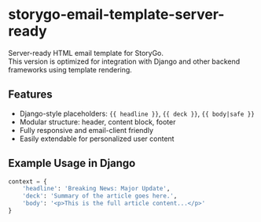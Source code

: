 # storygo-email-template-server-ready

Server-ready HTML email template for StoryGo.  
This version is optimized for integration with Django and other backend frameworks using template rendering.

## Features

- Django-style placeholders: `{{ headline }}`, `{{ deck }}`, `{{ body|safe }}`
- Modular structure: header, content block, footer
- Fully responsive and email-client friendly
- Easily extendable for personalized user content

## Example Usage in Django

```python
context = {
    'headline': 'Breaking News: Major Update',
    'deck': 'Summary of the article goes here.',
    'body': '<p>This is the full article content...</p>'
}
